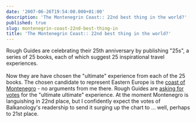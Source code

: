 ```yaml
---
date: '2007-06-26T19:54:00.000+01:00'
description: 'The Montenegrin Coast:: 22nd best thing in the world?'
published: true
slug: montenegrin-coast-22nd-best-thing-in
title: 'The Montenegrin Coast:: 22nd best thing in the world?'
---
```


Rough Guides are celebrating their 25th anniversary by publishing "25s", a series of 25 books, each of which suggest 25 inspirational travel experiences. <br /><br />Now they are have chosen the "ultimate" experience from each of the 25 books. The chosen candidate to represent Eastern Europe is the <a href="http://25s.roughguides.com/experience/Eastern-Europe.aspx">coast of Montenegro</a> - no arguments from me there. Rough Guides are <a href="http://25s.roughguides.com/">asking for votes</a> for the "ultimate ultimate" experience. At the moment Montenegro is languishing in 22nd place, but I confidently expect the votes of Balkanology's readership to send it surging up the chart to ... well, perhaps to 21st place.